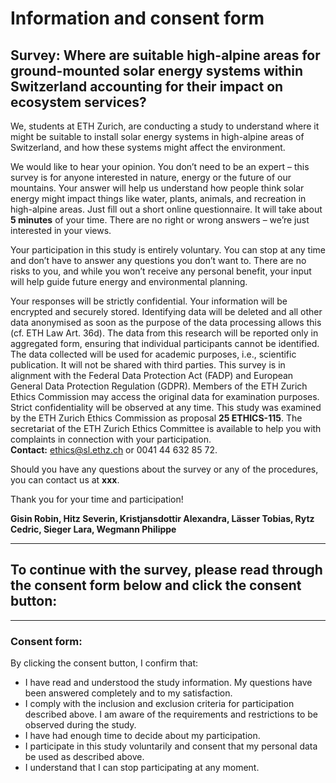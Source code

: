 # Information and consent form

## Survey: Where are suitable high-alpine areas for ground-mounted solar energy systems within Switzerland accounting for their impact on ecosystem services?

We, students at ETH Zurich, are conducting a study to understand where it might be suitable to install solar energy systems in high-alpine areas of Switzerland, and how these systems might affect the environment.

We would like to hear your opinion. You don’t need to be an expert – this survey is for anyone interested in nature, energy or the future of our mountains. Your answer will help us understand how people think solar energy might impact things like water, plants, animals, and recreation in high-alpine areas. Just fill out a short online questionnaire. It will take about **5 minutes** of your time. There are no right or wrong answers – we’re just interested in your views.

Your participation in this study is entirely voluntary. You can stop at any time and don’t have to answer any questions you don’t want to. There are no risks to you, and while you won’t receive any personal benefit, your input will help guide future energy and environmental planning.

Your responses will be strictly confidential. Your information will be encrypted and securely stored. Identifying data will be deleted and all other data anonymised as soon as the purpose of the data processing allows this (cf. ETH Law Art. 36d). The data from this research will be reported only in aggregated form, ensuring that individual participants cannot be identified. The data collected will be used for academic purposes, i.e., scientific publication. It will not be shared with third parties. This survey is in alignment with the Federal Data Protection Act (FADP) and European General Data Protection Regulation (GDPR). Members of the ETH Zurich Ethics Commission may access the original data for examination purposes. Strict confidentiality will be observed at any time. This study was examined by the ETH Zurich Ethics Commission as proposal **25 ETHICS-115**. The secretariat of the ETH Zurich Ethics Committee is available to help you with complaints in connection with your participation.  
**Contact:** ethics@sl.ethz.ch or 0041 44 632 85 72.

Should you have any questions about the survey or any of the procedures, you can contact us at **xxx**.

Thank you for your time and participation!

**Gisin Robin, Hitz Severin, Kristjansdottir Alexandra, Lässer Tobias, Rytz Cedric, Sieger Lara, Wegmann Philippe**

---

## To continue with the survey, please read through the consent form below and click the consent button:

---

### Consent form:

By clicking the consent button, I confirm that:

- I have read and understood the study information. My questions have been answered completely and to my satisfaction.
- I comply with the inclusion and exclusion criteria for participation described above. I am aware of the requirements and restrictions to be observed during the study.
- I have had enough time to decide about my participation.
- I participate in this study voluntarily and consent that my personal data be used as described above.
- I understand that I can stop participating at any moment.
